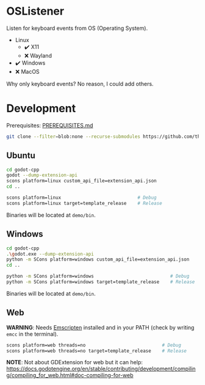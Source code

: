 # OSListener
Listen for keyboard events from OS (Operating System).  

- Linux
    - ✔️ X11
    - ❌ Wayland
- ✔️ Windows
- ❌ MacOS

Why only keyboard events? No reason, I could add others.  

# Development
Prerequisites: [PREREQUISITES.md](./PREREQUISITES.md)  

```bash
git clone --filter=blob:none --recurse-submodules https://github.com/thiagola92/os-listener.git
```

## Ubuntu

```bash
cd godot-cpp
godot --dump-extension-api
scons platform=linux custom_api_file=extension_api.json
cd ..

scons platform=linux                            # Debug
scons platform=linux target=template_release    # Release
```

Binaries will be located at `demo/bin`.  

## Windows
```bash
cd godot-cpp
.\godot.exe --dump-extension-api
python -m SCons platform=windows custom_api_file=extension_api.json
cd ..

python -m SCons platform=windows                            # Debug
python -m SCons platform=windows target=template_release    # Release
```

Binaries will be located at `demo/bin`.  

## Web
**WARNING**: Needs [Emscripten](https://emscripten.org/) installed and in your PATH (check by writing `emcc` in the terminal).  

```bash
scons platform=web threads=no                            # Debug
scons platform=web threads=no target=template_release    # Release
```

**NOTE**: Not about GDExtension for web but it can help: https://docs.godotengine.org/en/stable/contributing/development/compiling/compiling_for_web.html#doc-compiling-for-web  